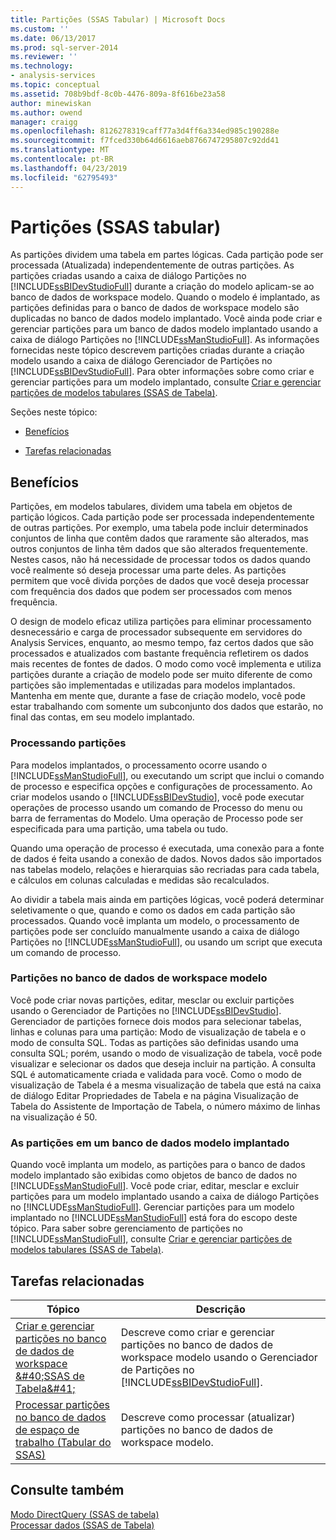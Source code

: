 ```yaml
---
title: Partições (SSAS Tabular) | Microsoft Docs
ms.custom: ''
ms.date: 06/13/2017
ms.prod: sql-server-2014
ms.reviewer: ''
ms.technology:
- analysis-services
ms.topic: conceptual
ms.assetid: 708b9bdf-8c0b-4476-809a-8f616be23a58
author: minewiskan
ms.author: owend
manager: craigg
ms.openlocfilehash: 8126278319caff77a3d4ff6a334ed985c190288e
ms.sourcegitcommit: f7fced330b64d6616aeb8766747295807c92dd41
ms.translationtype: MT
ms.contentlocale: pt-BR
ms.lasthandoff: 04/23/2019
ms.locfileid: "62795493"
---
```

# <a name="partitions-ssas-tabular"></a>Partições (SSAS tabular)
  As partições dividem uma tabela em partes lógicas. Cada partição pode ser processada (Atualizada) independentemente de outras partições. As partições criadas usando a caixa de diálogo Partições no [!INCLUDE[ssBIDevStudioFull](../../includes/ssbidevstudiofull-md.md)] durante a criação do modelo aplicam-se ao banco de dados de workspace modelo. Quando o modelo é implantado, as partições definidas para o banco de dados de workspace modelo são duplicadas no banco de dados modelo implantado. Você ainda pode criar e gerenciar partições para um banco de dados modelo implantado usando a caixa de diálogo Partições no [!INCLUDE[ssManStudioFull](../../includes/ssmanstudiofull-md.md)].  As informações fornecidas neste tópico descrevem partições criadas durante a criação modelo usando a caixa de diálogo Gerenciador de Partições no [!INCLUDE[ssBIDevStudioFull](../../includes/ssbidevstudiofull-md.md)]. Para obter informações sobre como criar e gerenciar partições para um modelo implantado, consulte [Criar e gerenciar partições de modelos tabulares &#40;SSAS de Tabela&#41;](create-and-manage-tabular-model-partitions-ssas-tabular.md).  
  
 Seções neste tópico:  
  
-   [Benefícios](#bkmk_benefits)  
  
-   [Tarefas relacionadas](#bkmk_related_tasks)  
  
##  <a name="bkmk_benefits"></a> Benefícios  
 Partições, em modelos tabulares, dividem uma tabela em objetos de partição lógicos. Cada partição pode ser processada independentemente de outras partições. Por exemplo, uma tabela pode incluir determinados conjuntos de linha que contêm dados que raramente são alterados, mas outros conjuntos de linha têm dados que são alterados frequentemente. Nestes casos, não há necessidade de processar todos os dados quando você realmente só deseja processar uma parte deles. As partições permitem que você divida porções de dados que você deseja processar com frequência dos dados que podem ser processados com menos frequência.  
  
 O design de modelo eficaz utiliza partições para eliminar processamento desnecessário e carga de processador subsequente em servidores do Analysis Services, enquanto, ao mesmo tempo, faz certos dados que são processados e atualizados com bastante frequência refletirem os dados mais recentes de fontes de dados. O modo como você implementa e utiliza partições durante a criação de modelo pode ser muito diferente de como partições são implementadas e utilizadas para modelos implantados. Mantenha em mente que, durante a fase de criação modelo, você pode estar trabalhando com somente um subconjunto dos dados que estarão, no final das contas, em seu modelo implantado.  
  
### <a name="processing-partitions"></a>Processando partições  
 Para modelos implantados, o processamento ocorre usando o [!INCLUDE[ssManStudioFull](../../includes/ssmanstudiofull-md.md)], ou executando um script que inclui o comando de processo e especifica opções e configurações de processamento. Ao criar modelos usando o [!INCLUDE[ssBIDevStudio](../../includes/ssbidevstudio-md.md)], você pode executar operações de processo usando um comando de Processo do menu ou barra de ferramentas do Modelo. Uma operação de Processo pode ser especificada para uma partição, uma tabela ou tudo.  
  
 Quando uma operação de processo é executada, uma conexão para a fonte de dados é feita usando a conexão de dados. Novos dados são importados nas tabelas modelo, relações e hierarquias são recriadas para cada tabela, e cálculos em colunas calculadas e medidas são recalculados.  
  
 Ao dividir a tabela mais ainda em partições lógicas, você poderá determinar seletivamente o que, quando e como os dados em cada partição são processados. Quando você implanta um modelo, o processamento de partições pode ser concluído manualmente usando a caixa de diálogo Partições no [!INCLUDE[ssManStudioFull](../../includes/ssmanstudiofull-md.md)], ou usando um script que executa um comando de processo.  
  
### <a name="partitions-in-the-model-workspace-database"></a>Partições no banco de dados de workspace modelo  
 Você pode criar novas partições, editar, mesclar ou excluir partições usando o Gerenciador de Partições no [!INCLUDE[ssBIDevStudio](../../includes/ssbidevstudio-md.md)]. Gerenciador de partições fornece dois modos para selecionar tabelas, linhas e colunas para uma partição: Modo de visualização de tabela e o modo de consulta SQL. Todas as partições são definidas usando uma consulta SQL; porém, usando o modo de visualização de tabela, você pode visualizar e selecionar os dados que deseja incluir na partição. A consulta SQL é automaticamente criada e validada para você. Como o modo de visualização de Tabela é a mesma visualização de tabela que está na caixa de diálogo Editar Propriedades de Tabela e na página Visualização de Tabela do Assistente de Importação de Tabela, o número máximo de linhas na visualização é 50.  
  
### <a name="partitions-in-a-deployed-model-database"></a>As partições em um banco de dados modelo implantado  
 Quando você implanta um modelo, as partições para o banco de dados modelo implantado são exibidas como objetos de banco de dados no [!INCLUDE[ssManStudioFull](../../includes/ssmanstudiofull-md.md)]. Você pode criar, editar, mesclar e excluir partições para um modelo implantado usando a caixa de diálogo Partições no [!INCLUDE[ssManStudioFull](../../includes/ssmanstudiofull-md.md)]. Gerenciar partições para um modelo implantado no [!INCLUDE[ssManStudioFull](../../includes/ssmanstudiofull-md.md)] está fora do escopo deste tópico. Para saber sobre gerenciamento de partições no [!INCLUDE[ssManStudioFull](../../includes/ssmanstudiofull-md.md)], consulte [Criar e gerenciar partições de modelos tabulares &#40;SSAS de Tabela&#41;](create-and-manage-tabular-model-partitions-ssas-tabular.md).  
  
##  <a name="bkmk_related_tasks"></a> Tarefas relacionadas  
  
|Tópico|Descrição|  
|-----------|-----------------|  
|[Criar e gerenciar partições no banco de dados de workspace &amp;#40;SSAS de Tabela&amp;#41;](workspace-database-ssas-tabular.md)|Descreve como criar e gerenciar partições no banco de dados de workspace modelo usando o Gerenciador de Partições no [!INCLUDE[ssBIDevStudioFull](../../includes/ssbidevstudiofull-md.md)].|  
|[Processar partições no banco de dados de espaço de trabalho &#40;Tabular do SSAS&#41;](process-partitions-in-the-workspace-database-ssas-tabular.md)|Descreve como processar (atualizar) partições no banco de dados de workspace modelo.|  
  
## <a name="see-also"></a>Consulte também  
 [Modo DirectQuery &#40;SSAS de tabela&#41;](directquery-mode-ssas-tabular.md)   
 [Processar dados &#40;SSAS de Tabela&#41;](../process-data-ssas-tabular.md)  
  
  

